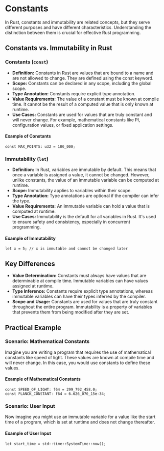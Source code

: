 # Constants
<show-structure for="chapter" depth="3"/>

In Rust, constants and immutability are related concepts, but they serve different purposes and have different
characteristics. Understanding the distinction between them is crucial for effective Rust programming.

## Constants vs. Immutability in Rust

### Constants (`const`)

- **Definition:** Constants in Rust are values that are bound to a name and are not allowed to change. They are defined
  using the const keyword.
- **Scope:** Constants can be declared in any scope, including the global scope.
- **Type Annotation:** Constants require explicit type annotation.
- **Value Requirements:** The value of a constant must be known at compile time. It cannot be the result of a computed
  value that is only known at runtime.
- **Use Cases:** Constants are used for values that are truly constant and will never change. For example, mathematical
  constants like PI, configuration values, or fixed application settings.

#### Example of Constants

```text
const MAX_POINTS: u32 = 100_000;
```

### Immutability (`let`)

- **Definition:** In Rust, variables are immutable by default. This means that once a variable is assigned a value, it
  cannot be changed. However, unlike constants, the value of an immutable variable can be computed at runtime.
- **Scope:** Immutability applies to variables within their scope.
- **Type Annotation:** Type annotations are optional if the compiler can infer the type.
- **Value Requirements:** An immutable variable can hold a value that is computed at runtime.
- **Use Cases:** Immutability is the default for all variables in Rust. It's used to ensure safety and consistency,
  especially in concurrent programming.

#### Example of Immutability

```text
let x = 5; // x is immutable and cannot be changed later
```

## Key Differences

- **Value Determination:** Constants must always have values that are determinable at compile time. Immutable variables
  can have values assigned at runtime.
- **Type Inference:** Constants require explicit type annotations, whereas immutable variables can have their types
  inferred by the compiler.
- **Scope and Usage:** Constants are used for values that are truly constant throughout the entire program. Immutability
  is a property of variables that prevents them from being modified after they are set.

## Practical Example

### Scenario: Mathematical Constants

Imagine you are writing a program that requires the use of mathematical constants like speed of light. These values are
known at compile time and will never change. In this case, you would use constants to define these values.

#### Example of Mathematical Constants

```text
const SPEED_OF_LIGHT: f64 = 299_792_458.0;
const PLANCK_CONSTANT: f64 = 6.626_070_15e-34;
```

### Scenario: User Input

Now imagine you might use an immutable variable for a value like the start time of a program, which is set at runtime
and does not change thereafter.

#### Example of User Input

```text
let start_time = std::time::SystemTime::now();
```

